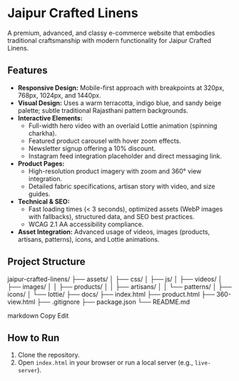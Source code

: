 # Jaipur Crafted Linens

A premium, advanced, and classy e-commerce website that embodies traditional craftsmanship with modern functionality for Jaipur Crafted Linens.

## Features
- **Responsive Design:** Mobile-first approach with breakpoints at 320px, 768px, 1024px, and 1440px.
- **Visual Design:** Uses a warm terracotta, indigo blue, and sandy beige palette; subtle traditional Rajasthani pattern backgrounds.
- **Interactive Elements:**
  - Full-width hero video with an overlaid Lottie animation (spinning charkha).
  - Featured product carousel with hover zoom effects.
  - Newsletter signup offering a 10% discount.
  - Instagram feed integration placeholder and direct messaging link.
- **Product Pages:**
  - High-resolution product imagery with zoom and 360° view integration.
  - Detailed fabric specifications, artisan story with video, and size guides.
- **Technical & SEO:** 
  - Fast loading times (< 3 seconds), optimized assets (WebP images with fallbacks), structured data, and SEO best practices.
  - WCAG 2.1 AA accessibility compliance.
- **Asset Integration:** Advanced usage of videos, images (products, artisans, patterns), icons, and Lottie animations.

## Project Structure

jaipur-crafted-linens/ ├── assets/ │ ├── css/ │ ├── js/ │ ├── videos/ │ ├── images/ │ │ ├── products/ │ │ ├── artisans/ │ │ └── patterns/ │ ├── icons/ │ └── lottie/ ├── docs/ ├── index.html ├── product.html ├── 360-view.html ├── .gitignore ├── package.json └── README.md

markdown
Copy
Edit

## How to Run
1. Clone the repository.
2. Open `index.html` in your browser or run a local server (e.g., `live-server`).
